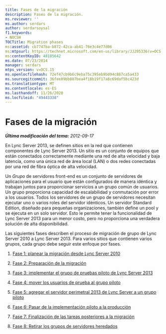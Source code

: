 ```yaml
---
title: Fases de la migración
description: Fases de la migración.
ms.reviewer: ''
ms.author: serdars
author: serdarsoysal
f1.keywords:
- NOCSH
TOCTitle: Migration phases
ms:assetid: cb7747ba-b872-42ca-ab41-76e3c4e77d06
ms:mtpsurl: https://technet.microsoft.com/en-us/library/JJ205336(v=OCS.15)
ms:contentKeyID: 48185642
ms.date: 07/23/2014
manager: serdars
mtps_version: v=OCS.15
ms.openlocfilehash: 72ef47cb9b6c9eba75c395eb9bd94c887ca5a433
ms.sourcegitcommit: 36fee89bb887bea4f18b19f17a8c69daf5bc423d
ms.translationtype: MT
ms.contentlocale: es-ES
ms.lasthandoff: 11/26/2020
ms.locfileid: "49443338"
---
```

# <a name="migration-phases"></a>Fases de la migración

<div data-xmlns="http://www.w3.org/1999/xhtml">

<div class="topic" data-xmlns="http://www.w3.org/1999/xhtml" data-msxsl="urn:schemas-microsoft-com:xslt" data-cs="https://msdn.microsoft.com/">

<div data-asp="https://msdn2.microsoft.com/asp">



</div>

<div id="mainSection">

<div id="mainBody">

<span> </span>

_**Última modificación del tema:** 2012-09-17_

En Lync Server 2013, se definen sitios en la red que contienen componentes de Lync Server 2013. Un sitio es un conjunto de equipos que están conectados correctamente mediante una red de alta velocidad y baja latencia, como una única red de área local (LAN) o dos redes conectadas por una red de fibra óptica de alta velocidad.

Un *Grupo* de servidores front-end es un conjunto de servidores de aplicaciones para el usuario que están configurados de manera idéntica y trabajan juntos para proporcionar servicios a un grupo común de usuarios. Un grupo proporciona capacidad de escalabilidad y conmutación por error a los usuarios. Todos los servidores de un grupo de servidores necesitan ejecutar uno o varios roles del servidor idénticos. Un servidor Standard Edition, diseñado para pequeñas organizaciones, también define un pool y se ejecuta en un solo servidor. Esto le permite tener la funcionalidad de Lync Server 2013 para un menor costo, pero no proporciona una verdadera solución de alta disponibilidad.

Las siguientes fases describen el proceso de migración de grupo de Lync Server 2010 a Lync Server 2013. Para varios sitios que contienen varios grupos, cada grupo debe seguir este enfoque por fases.

1.  [Fase 1: planear la migración desde Lync Server 2010](phase-1-plan-your-migration-from-lync-server-2010.md)

2.  [Fase 2: Preparación de la migración](phase-2-prepare-for-migration.md)

3.  [Fase 3: implementar el grupo de pruebas piloto de Lync Server 2013](phase-3-deploy-lync-server-2013-pilot-pool.md)

4.  [Fase 4: mover los usuarios de prueba al grupo piloto](phase-4-move-test-users-to-the-pilot-pool.md)

5.  [Fase 5: agregar el servidor perimetral 2013 de Lync Server a un grupo piloto](phase-5-add-lync-server-2013-edge-server-to-pilot-pool.md)

6.  [Fase 6: Pasar de la implementación piloto a la producción](phase-6-move-from-pilot-deployment-into-production.md)

7.  [Fase 7: Finalización de las tareas posteriores a la migración](phase-7-complete-post-migration-tasks.md)

8.  [Fase 8: Retirar los grupos de servidores heredados](phase-8-decommission-legacy-pools.md)

</div>

<span> </span>

</div>

</div>

</div>

